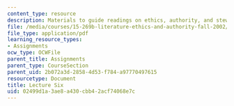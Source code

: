 ```yaml
---
content_type: resource
description: Materials to guide readings on ethics, authority, and stewardship.
file: /media/courses/15-269b-literature-ethics-and-authority-fall-2002/02499d1a3ae8a430cbb42acf74068e7c_lecture6.pdf
file_type: application/pdf
learning_resource_types:
- Assignments
ocw_type: OCWFile
parent_title: Assignments
parent_type: CourseSection
parent_uid: 2b072a3d-2858-4d53-f784-a97770497615
resourcetype: Document
title: Lecture Six
uid: 02499d1a-3ae8-a430-cbb4-2acf74068e7c
---
```

